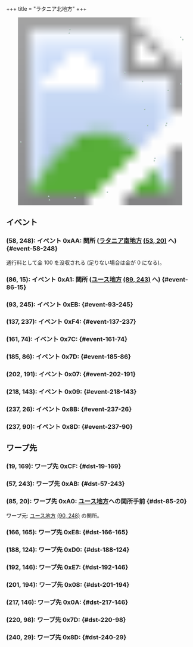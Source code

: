 +++
title = "ラタニア北地方"
+++

<!-- SVG {{{ -->
<svg width="1536" height="1536" viewbox="0 0 2048 2048">
<defs>
<image id="svg-asset-bg" width="2048" height="2048" href="map-04.webp" />
<image id="svg-asset-event" width="16" height="16" href="icon-event.png" />
<image id="svg-asset-destination" width="16" height="16" href="icon-destination.png" />
</defs>
<use href="#svg-asset-bg" x="0" y="0"></use>
<a href="#event-58-248">
<use href="#svg-asset-event" x="464" y="1984"><title>(58, 248): イベント 0xAA: 関所 (ラタニア南地方 (53, 20) へ)</title></use>
</a>
<a href="#event-86-15">
<use href="#svg-asset-event" x="688" y="120"><title>(86, 15): イベント 0xA1: 関所 (ユース地方 (89, 243) へ)</title></use>
</a>
<a href="#event-93-245">
<use href="#svg-asset-event" x="744" y="1960"><title>(93, 245): イベント 0xEB</title></use>
</a>
<a href="#event-137-237">
<use href="#svg-asset-event" x="1096" y="1896"><title>(137, 237): イベント 0xF4</title></use>
</a>
<a href="#event-161-74">
<use href="#svg-asset-event" x="1288" y="592"><title>(161, 74): イベント 0x7C</title></use>
</a>
<a href="#event-185-86">
<use href="#svg-asset-event" x="1480" y="688"><title>(185, 86): イベント 0x7D</title></use>
</a>
<a href="#event-202-191">
<use href="#svg-asset-event" x="1616" y="1528"><title>(202, 191): イベント 0x07</title></use>
</a>
<a href="#event-218-143">
<use href="#svg-asset-event" x="1744" y="1144"><title>(218, 143): イベント 0x09</title></use>
</a>
<a href="#event-237-26">
<use href="#svg-asset-event" x="1896" y="208"><title>(237, 26): イベント 0x8B</title></use>
</a>
<a href="#event-237-90">
<use href="#svg-asset-event" x="1896" y="720"><title>(237, 90): イベント 0x8D</title></use>
</a>
<a href="#dst-201-194">
<use href="#svg-asset-destination" x="1608" y="1552"><title>(201, 194): ワープ先 0x08</title></use>
</a>
<a href="#dst-217-146">
<use href="#svg-asset-destination" x="1736" y="1168"><title>(217, 146): ワープ先 0x0A</title></use>
</a>
<a href="#dst-220-98">
<use href="#svg-asset-destination" x="1760" y="784"><title>(220, 98): ワープ先 0x7D</title></use>
</a>
<a href="#dst-240-29">
<use href="#svg-asset-destination" x="1920" y="232"><title>(240, 29): ワープ先 0x8D</title></use>
</a>
<a href="#dst-85-20">
<use href="#svg-asset-destination" x="680" y="160"><title>(85, 20): ワープ先 0xA0: ユース地方への関所手前</title></use>
</a>
<a href="#dst-57-243">
<use href="#svg-asset-destination" x="456" y="1944"><title>(57, 243): ワープ先 0xAB</title></use>
</a>
<a href="#dst-19-169">
<use href="#svg-asset-destination" x="152" y="1352"><title>(19, 169): ワープ先 0xCF</title></use>
</a>
<a href="#dst-188-124">
<use href="#svg-asset-destination" x="1504" y="992"><title>(188, 124): ワープ先 0xD0</title></use>
</a>
<a href="#dst-192-146">
<use href="#svg-asset-destination" x="1536" y="1168"><title>(192, 146): ワープ先 0xE7</title></use>
</a>
<a href="#dst-166-165">
<use href="#svg-asset-destination" x="1328" y="1320"><title>(166, 165): ワープ先 0xE8</title></use>
</a>
</svg>
<!-- }}} -->


## イベント

### (58, 248): イベント 0xAA: 関所 ([ラタニア南地方](@/map/map-08/_index.md) [(53, 20)](@/map/map-08/_index.md#dst-53-20) へ) {#event-58-248}

通行料として金 100 を没収される (足りない場合は金が 0 になる)。

### (86, 15): イベント 0xA1: 関所 ([ユース地方](@/map/map-00/_index.md) [(89, 243)](@/map/map-00/_index.md#dst-89-243) へ) {#event-86-15}

### (93, 245): イベント 0xEB:  {#event-93-245}

### (137, 237): イベント 0xF4:  {#event-137-237}

### (161, 74): イベント 0x7C:  {#event-161-74}

### (185, 86): イベント 0x7D:  {#event-185-86}

### (202, 191): イベント 0x07:  {#event-202-191}

### (218, 143): イベント 0x09:  {#event-218-143}

### (237, 26): イベント 0x8B:  {#event-237-26}

### (237, 90): イベント 0x8D:  {#event-237-90}


## ワープ先

### (19, 169): ワープ先 0xCF:  {#dst-19-169}

### (57, 243): ワープ先 0xAB:  {#dst-57-243}

### (85, 20): ワープ先 0xA0: [ユース地方](@/map/map-00/_index.md)への関所手前 {#dst-85-20}

ワープ元: [ユース地方](@/map/map-00/_index.md) [(90, 248)](@/map/map-00/_index.md#event-90-248) の関所。

### (166, 165): ワープ先 0xE8:  {#dst-166-165}

### (188, 124): ワープ先 0xD0:  {#dst-188-124}

### (192, 146): ワープ先 0xE7:  {#dst-192-146}

### (201, 194): ワープ先 0x08:  {#dst-201-194}

### (217, 146): ワープ先 0x0A:  {#dst-217-146}

### (220, 98): ワープ先 0x7D:  {#dst-220-98}

### (240, 29): ワープ先 0x8D:  {#dst-240-29}



